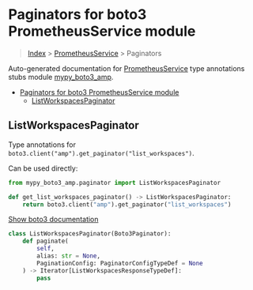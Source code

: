 # Paginators for boto3 PrometheusService module

> [Index](../README.md) > [PrometheusService](./README.md) > Paginators

Auto-generated documentation for [PrometheusService](https://boto3.amazonaws.com/v1/documentation/api/latest/reference/services/amp.html#PrometheusService)
type annotations stubs module [mypy_boto3_amp](https://pypi.org/project/mypy-boto3-amp/).

- [Paginators for boto3 PrometheusService module](#paginators-for-boto3-prometheusservice-module)
  - [ListWorkspacesPaginator](#listworkspacespaginator)

## ListWorkspacesPaginator

Type annotations for `boto3.client("amp").get_paginator("list_workspaces")`.

Can be used directly:

```python
from mypy_boto3_amp.paginator import ListWorkspacesPaginator

def get_list_workspaces_paginator() -> ListWorkspacesPaginator:
    return boto3.client("amp").get_paginator("list_workspaces")
```

[Show boto3 documentation](https://boto3.amazonaws.com/v1/documentation/api/latest/reference/services/amp.html#PrometheusService.Paginator.ListWorkspaces)

```python
class ListWorkspacesPaginator(Boto3Paginator):
    def paginate(
        self,
        alias: str = None,
        PaginationConfig: PaginatorConfigTypeDef = None
    ) -> Iterator[ListWorkspacesResponseTypeDef]:
        pass
```